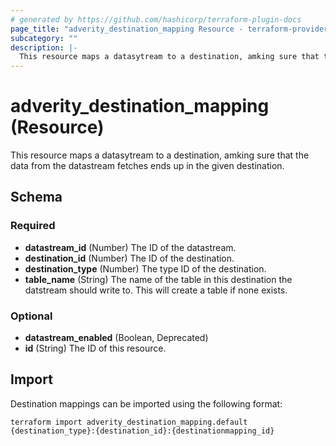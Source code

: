 ```yaml
---
# generated by https://github.com/hashicorp/terraform-plugin-docs
page_title: "adverity_destination_mapping Resource - terraform-provider-adverity"
subcategory: ""
description: |-
  This resource maps a datasytream to a destination, amking sure that the data from the datastream fetches ends up in the given destination.
---
```


# adverity_destination_mapping (Resource)

This resource maps a datasytream to a destination, amking sure that the data from the datastream fetches ends up in the given destination.



<!-- schema generated by tfplugindocs -->
## Schema

### Required

- **datastream_id** (Number) The ID of the datastream.
- **destination_id** (Number) The ID of the destination.
- **destination_type** (Number) The type ID of the destination.
- **table_name** (String) The name of the table in this destination the datstream should write to. This will create a table if none exists.

### Optional

- **datastream_enabled** (Boolean, Deprecated)
- **id** (String) The ID of this resource.


## Import

Destination mappings can be imported using the following format:
```shell
terraform import adverity_destination_mapping.default {destination_type}:{destination_id}:{destinationmapping_id}
```